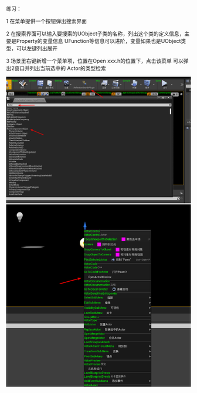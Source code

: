 练习：

1 在菜单提供一个按钮弹出搜索界面

2 在搜索界面可以输入要搜索的UObject子类的名称，列出这个类的定义信息，主要是Property的变量信息
UFunction等信息可以进阶，变量如果也是UObject类型，可以左键列出展开

3 场景里右键新增一个菜单项，位置在Open xxx.h的位置下，点击该菜单 可以弹出2窗口并列出当前选中的
Actor的类型检索

![节点](./Images/image1.png)
![节点](./Images/image2.png)